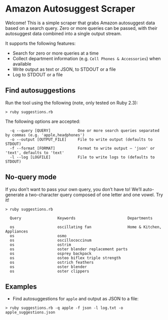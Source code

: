 # Amazon Autosuggest Scraper

Welcome! This is a simple scraper that grabs Amazon autosuggest data based on a search query. Zero or more queries can be passed, with their autosuggest data combined into a single output stream.

It supports the following features:

* Search for zero or more queries at a time
* Collect department information (e.g. `Cell Phones & Accessories`) when available
* Write output as text or JSON, to STDOUT or a file
* Log to STDOUT or a file

## Find autosuggestions

Run the tool using the following (note, only tested on Ruby 2.3):

```
> ruby suggestions.rb
```

The following options are accepted:

```
  -q --query [QUERY]            One or more search queries separated by commas (e.g. 'apple,headphones')
  -o --output [OUTPUT_FILE]     File to write output (defaults to STDOUT)
  -f --format [FORMAT]          Format to write output – 'json' or 'text', defaults to 'text'
  -l --log [LOGFILE]            File to write logs to (defaults to STDOUT)
```

## No-query mode

If you don’t want to pass your own query, you don’t have to! We’ll auto-generate a two-character query composed of one letter and one vowel. Try it!

```
> ruby suggestions.rb

  Query                Keywords                       Departments

  os                   oscillating fan                Home & Kitchen, Appliances
  os                   osmo
  os                   oscillococcinum
  os                   ostrim
  os                   oster blender replacement parts
  os                   osprey backpack
  os                   osteo biflex triple strength
  os                   ostrich feathers
  os                   oster blender
  os                   oster clippers
```

## Examples

* Find autosuggestions for `apple` and output as JSON to a file:

```
> ruby suggestions.rb -q apple -f json -l log.txt -o apple_suggestions.json
```
